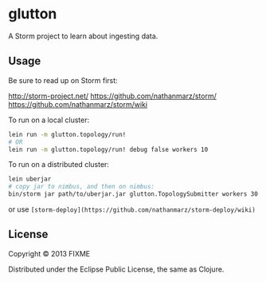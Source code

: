 # glutton

A Storm project to learn about ingesting data.

## Usage

Be sure to read up on Storm first:

http://storm-project.net/
https://github.com/nathanmarz/storm/
https://github.com/nathanmarz/storm/wiki

To run on a local cluster:

```bash
lein run -m glutton.topology/run!
# OR
lein run -m glutton.topology/run! debug false workers 10
```

To run on a distributed cluster:

```bash
lein uberjar
# copy jar to nimbus, and then on nimbus:
bin/storm jar path/to/uberjar.jar glutton.TopologySubmitter workers 30 debug false
```

or use `[storm-deploy](https://github.com/nathanmarz/storm-deploy/wiki)`

## License

Copyright © 2013 FIXME

Distributed under the Eclipse Public License, the same as Clojure.
